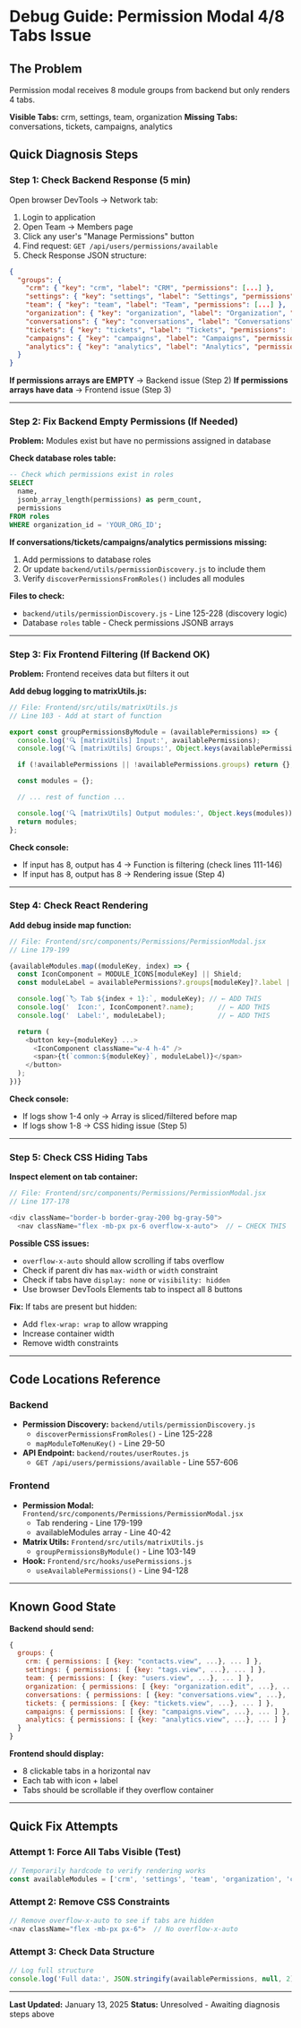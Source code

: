 # Debug Guide: Permission Modal 4/8 Tabs Issue

## The Problem

Permission modal receives 8 module groups from backend but only renders 4 tabs.

**Visible Tabs:** crm, settings, team, organization
**Missing Tabs:** conversations, tickets, campaigns, analytics

## Quick Diagnosis Steps

### Step 1: Check Backend Response (5 min)

Open browser DevTools → Network tab:

1. Login to application
2. Open Team → Members page
3. Click any user's "Manage Permissions" button
4. Find request: `GET /api/users/permissions/available`
5. Check Response JSON structure:

```json
{
  "groups": {
    "crm": { "key": "crm", "label": "CRM", "permissions": [...] },
    "settings": { "key": "settings", "label": "Settings", "permissions": [...] },
    "team": { "key": "team", "label": "Team", "permissions": [...] },
    "organization": { "key": "organization", "label": "Organization", "permissions": [...] },
    "conversations": { "key": "conversations", "label": "Conversations", "permissions": [] },  // ← CHECK THIS
    "tickets": { "key": "tickets", "label": "Tickets", "permissions": [] },                    // ← CHECK THIS
    "campaigns": { "key": "campaigns", "label": "Campaigns", "permissions": [] },              // ← CHECK THIS
    "analytics": { "key": "analytics", "label": "Analytics", "permissions": [] }               // ← CHECK THIS
  }
}
```

**If permissions arrays are EMPTY** → Backend issue (Step 2)
**If permissions arrays have data** → Frontend issue (Step 3)

---

### Step 2: Fix Backend Empty Permissions (If Needed)

**Problem:** Modules exist but have no permissions assigned in database

**Check database roles table:**
```sql
-- Check which permissions exist in roles
SELECT
  name,
  jsonb_array_length(permissions) as perm_count,
  permissions
FROM roles
WHERE organization_id = 'YOUR_ORG_ID';
```

**If conversations/tickets/campaigns/analytics permissions missing:**

1. Add permissions to database roles
2. Or update `backend/utils/permissionDiscovery.js` to include them
3. Verify `discoverPermissionsFromRoles()` includes all modules

**Files to check:**
- `backend/utils/permissionDiscovery.js` - Line 125-228 (discovery logic)
- Database `roles` table - Check permissions JSONB arrays

---

### Step 3: Fix Frontend Filtering (If Backend OK)

**Problem:** Frontend receives data but filters it out

**Add debug logging to matrixUtils.js:**

```javascript
// File: Frontend/src/utils/matrixUtils.js
// Line 103 - Add at start of function

export const groupPermissionsByModule = (availablePermissions) => {
  console.log('🔍 [matrixUtils] Input:', availablePermissions);
  console.log('🔍 [matrixUtils] Groups:', Object.keys(availablePermissions?.groups || {}));

  if (!availablePermissions || !availablePermissions.groups) return {};

  const modules = {};

  // ... rest of function ...

  console.log('🔍 [matrixUtils] Output modules:', Object.keys(modules));
  return modules;
};
```

**Check console:**
- If input has 8, output has 4 → Function is filtering (check lines 111-146)
- If input has 8, output has 8 → Rendering issue (Step 4)

---

### Step 4: Check React Rendering

**Add debug inside map function:**

```javascript
// File: Frontend/src/components/Permissions/PermissionModal.jsx
// Line 179-199

{availableModules.map((moduleKey, index) => {
  const IconComponent = MODULE_ICONS[moduleKey] || Shield;
  const moduleLabel = availablePermissions?.groups[moduleKey]?.label || moduleKey;

  console.log(`🏷️ Tab ${index + 1}:`, moduleKey); // ← ADD THIS
  console.log('  Icon:', IconComponent?.name);      // ← ADD THIS
  console.log('  Label:', moduleLabel);             // ← ADD THIS

  return (
    <button key={moduleKey} ...>
      <IconComponent className="w-4 h-4" />
      <span>{t(`common:${moduleKey}`, moduleLabel)}</span>
    </button>
  );
})}
```

**Check console:**
- If logs show 1-4 only → Array is sliced/filtered before map
- If logs show 1-8 → CSS hiding issue (Step 5)

---

### Step 5: Check CSS Hiding Tabs

**Inspect element on tab container:**

```javascript
// File: Frontend/src/components/Permissions/PermissionModal.jsx
// Line 177-178

<div className="border-b border-gray-200 bg-gray-50">
  <nav className="flex -mb-px px-6 overflow-x-auto">  // ← CHECK THIS
```

**Possible CSS issues:**
- `overflow-x-auto` should allow scrolling if tabs overflow
- Check if parent div has `max-width` or `width` constraint
- Check if tabs have `display: none` or `visibility: hidden`
- Use browser DevTools Elements tab to inspect all 8 buttons

**Fix:** If tabs are present but hidden:
- Add `flex-wrap: wrap` to allow wrapping
- Increase container width
- Remove width constraints

---

## Code Locations Reference

### Backend
- **Permission Discovery:** `backend/utils/permissionDiscovery.js`
  - `discoverPermissionsFromRoles()` - Line 125-228
  - `mapModuleToMenuKey()` - Line 29-50
- **API Endpoint:** `backend/routes/userRoutes.js`
  - `GET /api/users/permissions/available` - Line 557-606

### Frontend
- **Permission Modal:** `Frontend/src/components/Permissions/PermissionModal.jsx`
  - Tab rendering - Line 179-199
  - availableModules array - Line 40-42
- **Matrix Utils:** `Frontend/src/utils/matrixUtils.js`
  - `groupPermissionsByModule()` - Line 103-149
- **Hook:** `Frontend/src/hooks/usePermissions.js`
  - `useAvailablePermissions()` - Line 94-128

---

## Known Good State

**Backend should send:**
```javascript
{
  groups: {
    crm: { permissions: [ {key: "contacts.view", ...}, ... ] },
    settings: { permissions: [ {key: "tags.view", ...}, ... ] },
    team: { permissions: [ {key: "users.view", ...}, ... ] },
    organization: { permissions: [ {key: "organization.edit", ...}, ... ] },
    conversations: { permissions: [ {key: "conversations.view", ...}, ... ] },
    tickets: { permissions: [ {key: "tickets.view", ...}, ... ] },
    campaigns: { permissions: [ {key: "campaigns.view", ...}, ... ] },
    analytics: { permissions: [ {key: "analytics.view", ...}, ... ] }
  }
}
```

**Frontend should display:**
- 8 clickable tabs in a horizontal nav
- Each tab with icon + label
- Tabs should be scrollable if they overflow container

---

## Quick Fix Attempts

### Attempt 1: Force All Tabs Visible (Test)
```javascript
// Temporarily hardcode to verify rendering works
const availableModules = ['crm', 'settings', 'team', 'organization', 'conversations', 'tickets', 'campaigns', 'analytics'];
```

### Attempt 2: Remove CSS Constraints
```javascript
// Remove overflow-x-auto to see if tabs are hidden
<nav className="flex -mb-px px-6">  // No overflow-x-auto
```

### Attempt 3: Check Data Structure
```javascript
// Log full structure
console.log('Full data:', JSON.stringify(availablePermissions, null, 2));
```

---

**Last Updated:** January 13, 2025
**Status:** Unresolved - Awaiting diagnosis steps above
